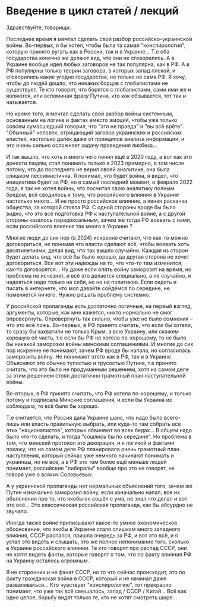 # Введение в цикл статей / лекций

Здравствуйте, товарищи.

Последнее время я мечтал сделать свой разбор российско-украинской войны.
Во-первых, я бы хотел, чтобы была та самая "конспирология", которую принято ругать как
в России, так и в Украине... Т.е оба государства конечно же делают вид, что они не сговорились.
А в Украине вообще идея любых заговоров не так популярна, как в РФ. А в РФ популярны только
теории заговора, в которых запад плохой, и сговорились какие угодно государства, но только
не сама РФ. Я хочу, чтобы до людей дошло, что никаких борцов с глобалистами не существует.
Те кто говорят, что борятся с глобалистами, сами ими же и являются, или вспоминая фразу
Путина, кто как обзывается, тот так и называется.

Но кроме того, я мечтал сделать свой разбор войны системным, основанным на логике
и фактах вместо эмоций, чтобы уже только совсем сумасшедший говорил, что "это не правда"
и "вы всё врёте". "Обычный" человек, отрицающий заговор украинских и российских властей,
настолько далёк даже от принципов анализа информации, и это очень сильно осложняет задачу
проведения ликбеза...

И так вышло, что хоть я много чего понял ещё в 2020 году,
а вот как это донести людям, стал понимать только в 2023 примерно, в том числе потому, что
до последнего не верил своей аналитике, она была слишком пессимистична. Я понимал, что будет
война, я видел, что инициатива будет за РФ, но в самый последний момент, в феврале 2022 года,
я так не хотел войны, что посчитал свою аналитику полным бредом, всё сводилось к тому, что
российского влияния в Украине настолько много... И не просто российское влияние, а явная
раскачка общества, за которой стояла РФ. С одной стороны вроде бы было видно, что это
всё подготовка РФ к наступательной войне, а с другой стороны казалось парадоксальным,
зачем же тогда РФ воевать с нами, если российского влияния так много в Украине ?

Многие люди до сих пор (в 2024) искренне считают, что как-то можно договориться, не понимая
что власти сделают всё, чтобы воевать хоть десятилетиями, делая вид, что так вышло случайно.
Каждая из сторон будет делать вид, что всё бы было хорошо, да другая сторона не хочет
договориться. Все вот эти надежды на то, что что-то там изменится, как-то договорятся...
Ну даже если опять войну заморозят на время, но проблема не исчезнет, и всё это делается
специально, а не случайно, и надеяться надо только на себя, но не на политиков. Если сидеть
и писать в интернете, что мол давайте сойдёмся по середине, не поменяется ничего. Нужно решать
проблему системно.

У российской пропаганды есть достаточно логичные, на первый взгляд,
аргументы, которые, как мне кажется, никто нормально не смог опровергнуть.
Опровергнуть так сильно, чтобы уже не было сомнения – что это всё ложь.
Во-первых, в РФ принято считать, что если бы хотели, то сразу бы захватили
не только Крым, а всю Украину, или скажем хорошую её часть, т.е если бы РФ
не хотела по-хорошему, то не было бы никакой заморозки войны минскими соглашениями.
И многие до сих пор искренне не понимают, зачем РФ вроде бы напала, но согласилась
заморозить войну. Не понимают этого как в РФ, так и в Украине. Объясняют это обычно
тупостью и трусостью Путина, т.е принято считать, что это было не продуманным решением,
хотя на самом деле за этим решением стоял достаточно грамотный план наступательной войны.

Во-вторых, в РФ принято считать, что РФ хотела по-хорошему, и только потому и подписала
Минские соглашения, и если бы Украина их соблюдала, то всё было бы хорошо.

Т.е считается, что Россия дала Украине шанс, что надо было всего-лишь
или власть правильную выбрать, или куда-то там собрать все этих "националистов", которых
обвиняют во всех бедах... В общем надо было что-то сделать, и тогда "сошлись бы по середине".
Но проблема в том, что минский протокол это декорация, и я логикой и фактами покажу, что
на самом деле РФ планировала очень грамотный план наступления, который сейчас уже немного
начинают понимать и украинцы, но не все, а в РФ это тем более ещё меньше людей понимает,
российские "либералы" вообще про это не говорят, не говоря уже о всяких Соловьёвых.

А у украинской пропаганды нет нормальных объяснений того, зачем же Путин
изначально заморозил войну, если изначально напал, все их объяснения про то,
что якобы он сошёл с ума, не знал что делал и вот это всё... Это классическая
российская пропаганда, как бы абсурдно не звучало.

Иногда также войне приписывают какое-то умное экономическое обоснование,
что якобы в Украине стало слишком много западного влияния, СССР распался, пришла
очередь за РФ, и вот это всё, и я устал это видеть и слышать, это же полное непонимание
того, сколько в Украине российского влияния. Те кто говорят про распад СССР, они не хотят
видеть факты, которые говорят о том, что по факту влияния РФ на Украину осталось огромным.

Я не сторонник и не фанат СССР, но то что сейчас происходит, это по факту гражданская война
в СССР, который и не начинал даже разваливаться... Кто чувствует "конспирологию", тот
прекрасно понимает, что уже так всё смешалось, запад / СССР / Китай... Всё как одно целое,
борьбу видят только те, кто не хотят смотреть шире...
